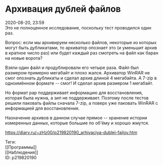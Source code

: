 Архивация дублей файлов
========================

   
 2020-08-20, 23:59   
  Это не полноценное исследование, поскольку тест проводился один раз.   
   
 Вопрос: если мы архивируем несколько файлов, некоторые из которых могут быть дубликатами, то архиватор опознает это (и уменьшит архив в кратное число раз) или будет каждый раз смотреть на файл как баран на новые ворота?   
   
 Взяли один файл и продублировали его четыре раза. Файл был размером примерно мегабайт и плохо жался. Архиватор WinRAR не смог опознать дубликаты и сделал архив длиной 4 мегабайта. А 7-zip в одноимённом формате -- смог! И сделал архив размером 1 мегабайт.   
   
 Но формат рар поддерживает информацию для восстановления, которая была нужна, а зип не поддерживает. Поэтому после тестов решили паковать файлы сначала 7-zip, а поверх уже паковать WinRAR с информацией для восстановления.   
   
  Назначение архивов в данном случае прямое -- хранение истории измеренных данных, которые большие по об'ёму и хорошо жмутся.    
    
 <https://diary.ru/~zHz00/p219820190_arhivaciya-dublej-fajlov.htm>   
   
 Теги:   
 [[Программы]]   
 [[Наблюдения]]   
 ID: p219820190